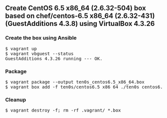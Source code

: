 ## Create CentOS 6.5 x86_64 (2.6.32-504) box based on chef/centos-6.5 x86_64 (2.6.32-431) (GuestAdditions 4.3.8) using VirtualBox 4.3.26

### Create the box using Ansible

<pre>
$ vagrant up
$ vagrant vbguest --status
GuestAdditions 4.3.26 running --- OK.
</pre>

### Package

<pre>
$ vagrant package --output ten0s_centos6.5_x86_64.box
$ vagrant box add -f ten0s/centos6.5_x86_64 ./ten0s_centos6.5_x86_64.box
</pre>

### Cleanup

<pre>
$ vagrant destroy -f; rm -rf .vagrant/ *.box
</pre>
